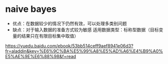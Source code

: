 # naive bayes
- 优点：在数据较少的情况下仍然有效，可以处理多类别问题
- 缺点：对于输入数据的准备方式较为敏感
适用数据类型：标称型数据（目标变量的结果只在有限目标集中取值）

https://yuedu.baidu.com/ebook/53bb514ceff9aef8941e06d3?fr=aladdin&key=%E6%9C%BA%E5%99%A8%E5%AD%A6%E4%B9%A0%E5%AE%9E%E6%88%98&f=read

